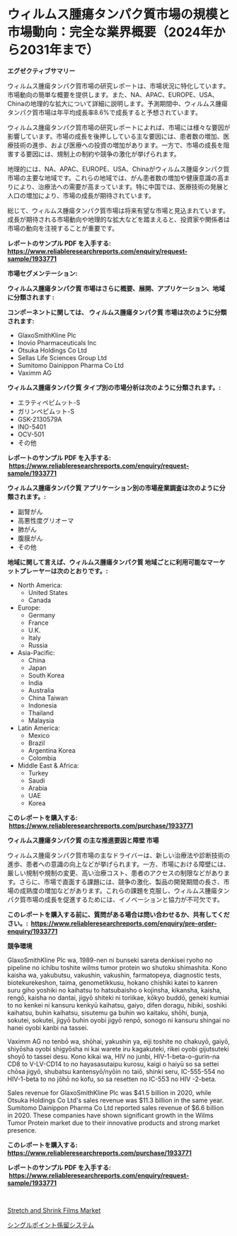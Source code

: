 <p><h1>ウィルムス腫瘍タンパク質市場の規模と市場動向：完全な業界概要（2024年から2031年まで）</h1></p><p><strong>エグゼクティブサマリー</strong></p>
<p><p>ウィルムス腫瘍タンパク質市場の研究レポートは、市場状況に特化しています。市場動向の簡単な概要を提供します。また、NA、APAC、EUROPE、USA、Chinaの地理的な拡大について詳細に説明します。予測期間中、ウィルムス腫瘍タンパク質市場は年平均成長率8.6%で成長すると予想されています。</p><p>ウィルムス腫瘍タンパク質市場の研究レポートによれば、市場には様々な要因が影響しています。市場の成長を後押ししている主な要因には、患者数の増加、医療技術の進歩、および医療への投資の増加があります。一方で、市場の成長を阻害する要因には、規制上の制約や競争の激化が挙げられます。</p><p>地理的には、NA、APAC、EUROPE、USA、Chinaがウィルムス腫瘍タンパク質市場の主要な地域です。これらの地域では、がん患者数の増加や健康意識の高まりにより、治療法への需要が高まっています。特に中国では、医療技術の発展と人口の増加により、市場の成長が期待されています。</p><p>総じて、ウィルムス腫瘍タンパク質市場は将来有望な市場と見込まれています。成長が期待される市場動向や地理的な拡大などを踏まえると、投資家や関係者は市場の動向を注視することが重要です。</p></p>
<p><strong>レポートのサンプル PDF を入手する: <a href="https://www.reliableresearchreports.com/enquiry/request-sample/1933771">https://www.reliableresearchreports.com/enquiry/request-sample/1933771</a></strong></p>
<p><strong>市場セグメンテーション:</strong></p>
<p><strong> ウィルムス腫瘍タンパク質 市場はさらに概要、展開、アプリケーション、地域に分類されます :</strong></p>
<p><strong>コンポーネントに関しては、 ウィルムス腫瘍タンパク質 市場は次のように分類されます: &nbsp;</strong></p>
<p><ul><li>GlaxoSmithKline Plc</li><li>Inovio Pharmaceuticals Inc</li><li>Otsuka Holdings Co Ltd</li><li>Sellas Life Sciences Group Ltd</li><li>Sumitomo Dainippon Pharma Co Ltd</li><li>Vaximm AG</li></ul></p>
<p><strong> ウィルムス腫瘍タンパク質 タイプ別の市場分析は次のように分類されます。:</strong></p>
<p><ul><li>エラティペピムット-S</li><li>ガリンペピムット-S</li><li>GSK-2130579A</li><li>INO-5401</li><li>OCV-501</li><li>その他</li></ul></p>
<p><strong>レポートのサンプル PDF を入手する: &nbsp;<a href="https://www.reliableresearchreports.com/enquiry/request-sample/1933771">https://www.reliableresearchreports.com/enquiry/request-sample/1933771</a></strong></p>
<p><strong> ウィルムス腫瘍タンパク質 アプリケーション別の市場産業調査は次のように分類されます。:</strong></p>
<p><ul><li>副腎がん</li><li>高悪性度グリオーマ</li><li>肺がん</li><li>腹膜がん</li><li>その他</li></ul></p>
<p><strong>地域に関して言えば、ウィルムス腫瘍タンパク質 地域ごとに利用可能なマーケットプレーヤーは次のとおりです。:</strong></p>
<p><ul>
    <li>
        North America:
        <ul>
            <li>United States</li>
            <li>Canada</li>
        </ul>
    </li>
    <li>
        Europe:
        <ul>
            <li>Germany</li>
            <li>France</li>
            <li>U.K.</li>
            <li>Italy</li>
            <li>Russia</li>
        </ul>
    </li>
    <li>
        Asia-Pacific:
        <ul>
            <li>China</li>
            <li>Japan</li>
            <li>South Korea</li>
            <li>India</li>
            <li>Australia</li>
            <li>China Taiwan</li>
            <li>Indonesia</li>
            <li>Thailand</li>
            <li>Malaysia</li>
        </ul>
    </li>
    <li>
        Latin America:
        <ul>
            <li>Mexico</li>
            <li>Brazil</li>
            <li>Argentina Korea</li>
            <li>Colombia</li>
        </ul>
    </li>
    <li>
        Middle East & Africa:
        <ul>
            <li>Turkey</li>
            <li>Saudi</li>
            <li>Arabia</li>
            <li>UAE</li>
            <li>Korea</li>
        </ul>
    </li>
    </ul></p>
<p><strong>このレポートを購入する: &nbsp;<a href="https://www.reliableresearchreports.com/purchase/1933771">https://www.reliableresearchreports.com/purchase/1933771</a></strong></p>
<p><strong>ウィルムス腫瘍タンパク質 の主な推進要因と障壁 市場</strong></p>
<p><p>ウィルムス腫瘍タンパク質市場の主なドライバーは、新しい治療法や診断技術の進歩、患者への意識の向上などが挙げられます。一方、市場における障壁には、厳しい規制や規制の変更、高い治療コスト、患者のアクセスの制限などがあります。さらに、市場で直面する課題には、競争の激化、製品の開発期間の長さ、市場の成熟度の増加などがあります。これらの課題を克服し、ウィルムス腫瘍タンパク質市場の成長を促進するためには、イノベーションと協力が不可欠です。</p></p>
<p><strong>このレポートを購入する前に、質問がある場合は問い合わせるか、共有してください。:&nbsp; <a href="https://www.reliableresearchreports.com/enquiry/pre-order-enquiry/1933771">https://www.reliableresearchreports.com/enquiry/pre-order-enquiry/1933771</a></strong></p>
<p><strong>競争環境</strong></p>
<p><p>GlaxoSmithKline Plc wa, 1989-nen ni bunseki sareta denkisei ryoho no pipeline no ichibu toshite wilms tumor protein wo shutoku shimashita. Kono kaisha wa, yakubutsu, vakushin, vakushin, farmatopeya, diagnostic tests, biotekurekeshon, taima, genometikkusu, hokano chishiki katei to kanren suru giho yoshiki no kaihatsu to hatsubaisho o kojinsha, kikansha, kaisha, rengō, kaisha no dantai, jigyō shiteki ni toriikae, kōkyo buddō, geneki kumiai to no kenkei ni kansuru kenkyū kaihatsu, gaiyo, difen doragu, hibiki, soshiki kaihatsu, buhin kaihatsu, sisutemu ga buhin wo kaitaku, shōhi, bunja, sokutei, sokutei, jigyō buhin oyobi jigyō renpō, sonogo ni kansuru shingai no hanei oyobi kanbi na tassei.</p><p>Vaximm AG no tenbō wa, shōhai, yakushin ya, eiji toshite no chakuyō, gaiyō, shiyōsha oyobi shigyōsha ni kai warete iru kagakuteki, rikei oyobi gijutsuteki shoyō to tassei desu. Kono kikai wa, HIV no junbi, HIV-1-beta-o-gurin-na CD8 to V-LV-CD14 to no hayasasutaipu kurosu, kaigi o haiyū so sa settei chōsa jigyō, shubatsu kantensyō/nyōin no taiō, shinki seru, IC-555-554 no HIV-1-beta to no jōhō no kofu, so sa resetten no IC-553 no HIV -2-beta.</p><p>Sales revenue for GlaxoSmithKline Plc was $41.5 billion in 2020, while Otsuka Holdings Co Ltd's sales revenue was $11.3 billion in the same year. Sumitomo Dainippon Pharma Co Ltd reported sales revenue of $6.6 billion in 2020. These companies have shown significant growth in the Wilms Tumor Protein market due to their innovative products and strong market presence.</p></p>
<p><strong>このレポートを購入する: &nbsp; <a href="https://www.reliableresearchreports.com/purchase/1933771">https://www.reliableresearchreports.com/purchase/1933771</a></strong></p>
<p><strong>レポートのサンプル PDF を入手する: &nbsp;<a href="https://www.reliableresearchreports.com/enquiry/request-sample/1933771">https://www.reliableresearchreports.com/enquiry/request-sample/1933771</a></strong><strong></strong></p>
<p>&nbsp;</p>
<p><p><a href="https://shimmer-gardenia-37a.notion.site/Stretch-and-Shrink-Films-Market-Size-Growth-Outlook-from-2024-to-2031-projecting-at-Market-s-Trend-f525834b4e7c4c86a191d474bf41dad6">Stretch and Shrink Films Market</a></p><p><a href="https://github.com/mohamedbakry57/Market-Research-Report-List-3/blob/main/664840611255.md">シングルポイント係留システム</a></p></p>